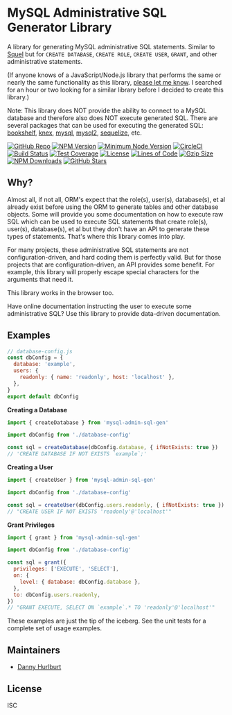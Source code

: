 # MySQL Administrative SQL Generator Library

A library for generating MySQL administrative SQL statements. Similar to [Squel] but for `CREATE DATABASE`, `CREATE ROLE`, `CREATE USER`, `GRANT`, and other administrative statements.

(If anyone knows of a JavaScript/Node.js library that performs the same or nearly the same functionality as this library, [please let me know](https://github.com/dhurlburtusa/mysql-admin-sql-gen/issues). I searched for an hour or two looking for a similar library before I decided to create this library.)

Note: This library does NOT provide the ability to connect to a MySQL database and therefore also does NOT execute generated SQL. There are several packages that can be used for executing the generated SQL: [bookshelf][npm-bookshelf], [knex][npm-knex], [mysql][npm-mysql], [mysql2][npm-mysql2], [sequelize][npm-sequelize], etc.

[![GitHub Repo][github-repo-image]][github-repo-url]
[![NPM Version][npm-version-image]][npm-url]
[![Minimum Node Version][node-version-min-image]][node-dist-url]
[![CircleCI][circleci-image]][circleci-url]
[![Build Status][travis-image]][travis-url]
[![Test Coverage][coverage-image]][coverage-url]
[![License][license-image]][license-url]
[![Lines of Code][codeclimate-loc-image]][codeclimate-loc-url]
[![Gzip Size][gzip-image]][bundlephobia-url]
[![NPM Downloads][downloads-image]][downloads-url]
[![GitHub Stars][github-stars-image]][github-stars-url]


## Why?

Almost all, if not all, ORM's expect that the role(s), user(s), database(s), et al already exist before using the ORM to generate tables and other database objects. Some will provide you some documentation on how to execute raw SQL which can be used to execute SQL statements that create role(s), user(s), database(s), et al but they don't have an API to generate these types of statements. That's where this library comes into play.

For many projects, these administrative SQL statements are not configuration-driven, and hard coding them is perfectly valid. But for those projects that are configuration-driven, an API provides some benefit. For example, this library will properly escape special characters for the arguments that need it.

This library works in the browser too.

Have online documentation instructing the user to execute some administrative SQL? Use this library to provide data-driven documentation.

## Examples

```js
// database-config.js
const dbConfig = {
  database: 'example',
  users: {
    readonly: { name: 'readonly', host: 'localhost' },
  },
}
export default dbConfig
```

**Creating a Database**

```js
import { createDatabase } from 'mysql-admin-sql-gen'

import dbConfig from './database-config'

const sql = createDatabase(dbConfig.database, { ifNotExists: true })
// 'CREATE DATABASE IF NOT EXISTS `example`;'
```

**Creating a User**

```js
import { createUser } from 'mysql-admin-sql-gen'

import dbConfig from './database-config'

const sql = createUser(dbConfig.users.readonly, { ifNotExists: true })
// "CREATE USER IF NOT EXISTS 'readonly'@'localhost'"
```

**Grant Privileges**

```js
import { grant } from 'mysql-admin-sql-gen'

import dbConfig from './database-config'

const sql = grant({
  privileges: ['EXECUTE', 'SELECT'],
  on: {
    level: { database: dbConfig.database },
  },
  to: dbConfig.users.readonly,
})
// "GRANT EXECUTE, SELECT ON `example`.* TO 'readonly'@'localhost'"
```

These examples are just the tip of the iceberg. See the unit tests for a complete set of usage examples.


## Maintainers

- [Danny Hurlburt](https://github.com/dhurlburtusa)


## License

ISC


[bundlephobia-url]: https://bundlephobia.com/result?p=mysql-admin-sql-gen
[circleci-image]: https://circleci.com/gh/dhurlburtusa/mysql-admin-sql-gen.svg?style=svg
[circleci-url]: https://circleci.com/gh/dhurlburtusa/mysql-admin-sql-gen
[codeclimate-loc-image]: https://badgen.net/codeclimate/loc/dhurlburtusa/mysql-admin-sql-gen
[codeclimate-loc-url]: https://codeclimate.com/github/dhurlburtusa/mysql-admin-sql-gen/trends/loc
[coverage-image]: https://badgen.net/coveralls/c/github/dhurlburtusa/mysql-admin-sql-gen/master
[coverage-url]: https://coveralls.io/github/dhurlburtusa/mysql-admin-sql-gen?branch=master
[downloads-image]: https://badgen.net/npm/dw/mysql-admin-sql-gen
[downloads-url]: http://npm-stat.com/charts.html?package=mysql-admin-sql-gen
[github-repo-image]: https://badgen.net/badge/-/github?icon=github&label
[github-repo-url]: https://github.com/dhurlburtusa/mysql-admin-sql-gen
[github-stars-image]: https://badgen.net/github/stars/dhurlburtusa/mysql-admin-sql-gen
[github-stars-url]: https://github.com/dhurlburtusa/mysql-admin-sql-gen/stargazers
[gzip-image]: https://badgen.net/bundlephobia/minzip/mysql-admin-sql-gen
[license-image]: https://badgen.net/npm/license/mysql-admin-sql-gen
[license-url]: LICENSE
[node-dist-url]: https://nodejs.org/dist/
[node-version-min-image]: https://badgen.net/npm/node/mysql-admin-sql-gen
[npm-bookshelf]: https://www.npmjs.com/package/bookshelf
[npm-knex]: https://www.npmjs.com/package/knex
[npm-mysql]: https://www.npmjs.com/package/mysql
[npm-mysql2]: https://www.npmjs.com/package/mysql2
[npm-version-image]: https://badgen.net/npm/v/mysql-admin-sql-gen
[npm-sequelize]: https://www.npmjs.com/package/sequelize
[npm-url]: https://www.npmjs.com/package/mysql-admin-sql-gen
[squel]: https://www.npmjs.com/package/squel
[travis-image]: https://badgen.net/travis/dhurlburtusa/mysql-admin-sql-gen/master
[travis-url]: https://travis-ci.org/dhurlburtusa/mysql-admin-sql-gen
